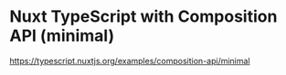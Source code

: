 # Nuxt TypeScript with Composition API (minimal)

https://typescript.nuxtjs.org/examples/composition-api/minimal
